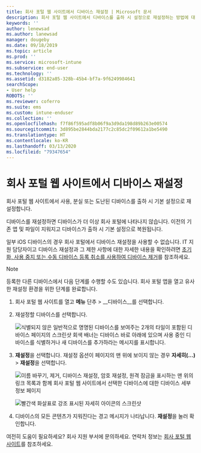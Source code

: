 ```yaml
---
title: 회사 포털 웹 사이트에서 디바이스 재설정 | Microsoft 문서
description: 회사 포털 웹 사이트에서 디바이스를 출하 시 설정으로 재설정하는 방법에 대해 알아봅니다.
keywords: ''
author: lenewsad
ms.author: lanewsad
manager: dougeby
ms.date: 09/18/2019
ms.topic: article
ms.prod: ''
ms.service: microsoft-intune
ms.subservice: end-user
ms.technology: ''
ms.assetid: d3182a85-328b-45b4-bf7a-9f6249984641
searchScope:
- User help
ROBOTS: ''
ms.reviewer: coferro
ms.suite: ems
ms.custom: intune-enduser
ms.collection: ''
ms.openlocfilehash: f7f86f595adf8b06f9a3d9da198d89b263e00574
ms.sourcegitcommit: 3d895be2844bda2177c2c85dc2f09612a1be5490
ms.translationtype: HT
ms.contentlocale: ko-KR
ms.lasthandoff: 03/13/2020
ms.locfileid: "79347654"
---
```

# <a name="reset-device-from-company-portal-website"></a>회사 포털 웹 사이트에서 디바이스 재설정

회사 포털 웹 사이트에서 사용, 분실 또는 도난된 디바이스를 출하 시 기본 설정으로 재설정합니다.  

디바이스를 재설정하면 디바이스가 더 이상 회사 포털에 나타나지 않습니다. 이전의 기존 앱 및 파일이 지워지고 디바이스가 출하 시 기본 설정으로 복원됩니다. 

일부 iOS 디바이스의 경우 회사 포털에서 디바이스 재설정을 사용할 수 없습니다. IT 지원 담당자이고 디바이스 재설정과 그 제한 사항에 대한 자세한 내용을 확인하려면 [초기화, 사용 중지 또는 수동 디바이스 등록 취소를 사용하여 디바이스 제거](https://docs.microsoft.com/intune/devices-wipe)를 참조하세요.  

> [!Note]
> 등록한 다른 디바이스에서 다음 단계를 수행할 수도 있습니다. 회사 포털 앱을 열고 유사한 재설정 환경을 위한 단계를 완료합니다. 

1. 회사 포털 웹 사이트를 열고 __메뉴__ 단추 &gt; __디바이스__를 선택합니다.  

2. 재설정할 디바이스를 선택합니다.

    ![식별되지 않은 일반적으로 명명된 디바이스를 보여주는 2개의 타일이 포함된 디바이스 페이지의 스크린샷 회색 배너는 디바이스 바로 아래에 있으며 사용 중인 디바이스를 식별하거나 새 디바이스를 추가하라는 메시지를 표시합니다.](./media/rename-reset-device-step2-1808.png)  

3. **재설정**을 선택합니다. 재설정 옵션이 페이지의 맨 위에 보이지 않는 경우 **자세히(...)** > **재설정**을 선택합니다.  

     ![이름 바꾸기, 제거, 디바이스 재설정, 암호 재설정, 원격 잠금을 표시하는 맨 위의 링크 목록과 함께 회사 포털 웹 사이트에서 선택한 디바이스에 대한 디바이스 세부 정보 페이지 ](./media/rename-reset-device-1808.png)  

    ![빨간색 화살표로 강조 표시된 자세히 아이콘의 스크린샷](./media/rename-reset-device-step3-more-1808.png)  

4. 디바이스의 모든 콘텐츠가 지워진다는 경고 메시지가 나타납니다. **재설정**을 눌러 확인합니다.  

여전히 도움이 필요하세요? 회사 지원 부서에 문의하세요. 연락처 정보는 [회사 포털 웹 사이트](https://go.microsoft.com/fwlink/?linkid=2010980)를 참조하세요.
